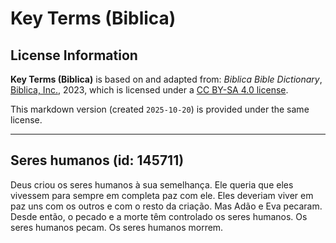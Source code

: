 # Key Terms (Biblica)

## License Information

**Key Terms (Biblica)** is based on and adapted from: _Biblica Bible Dictionary_, [Biblica, Inc.](https://www.biblica.com/), 2023, which is licensed under a [CC BY-SA 4.0 license](https://creativecommons.org/licenses/by-sa/4.0/legalcode.en).

This markdown version (created `2025-10-20`) is provided under the same license.



--------------------------------

## Seres humanos (id: 145711)

Deus criou os seres humanos à sua semelhança. Ele queria que eles vivessem para sempre em completa paz com ele. Eles deveriam viver em paz uns com os outros e com o resto da criação. Mas Adão e Eva pecaram. Desde então, o pecado e a morte têm controlado os seres humanos. Os seres humanos pecam. Os seres humanos morrem.


